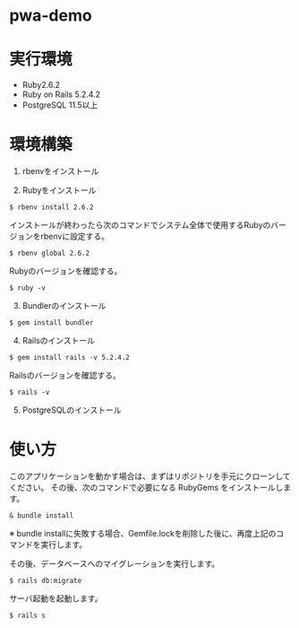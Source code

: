 # pwa-demo

# 実行環境
* Ruby2.6.2
* Ruby on Rails 5.2.4.2
* PostgreSQL 11.5以上

# 環境構築
1. rbenvをインストール

2. Rubyをインストール
```
$ rbenv install 2.6.2
```
インストールが終わったら次のコマンドでシステム全体で使用するRubyのバージョンをrbenvに設定する。
```
$ rbenv global 2.6.2
```
Rubyのバージョンを確認する。
```
$ ruby -v
```

3. Bundlerのインストール
```
$ gem install bundler
```

4. Railsのインストール
```
$ gem install rails -v 5.2.4.2
```
Railsのバージョンを確認する。
```
$ rails -v
```

5. PostgreSQLのインストール

# 使い方
このアプリケーションを動かす場合は、まずはリポジトリを手元にクローンしてください。
その後、次のコマンドで必要になる RubyGems をインストールします。

```
& bundle install
```  

※ bundle installに失敗する場合、Gemfile.lockを削除した後に、再度上記のコマンドを実行します。

その後、データベースへのマイグレーションを実行します。

```
$ rails db:migrate
```

サーバ起動を起動します。  
```
$ rails s
```
